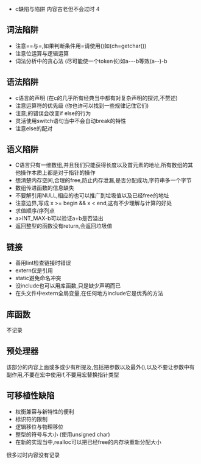 - c缺陷与陷阱 内容古老但不会过时 4

## 词法陷阱

- 注意==与=,如果判断条件用=请使用()如(ch=getchar())
- 注意位运算与逻辑运算
- 词法分析中的贪心法 (尽可能使一个token长)如a---b等效(a--)-b

## 语法陷阱

- c语言的声明 (在c的几乎所有经典当中都有对复杂声明的探讨,不赘述)
- 注意运算符的优先级 (你也许可以找到一些规律记住它们)
- 注意;的错误会改变if else的行为
- 灵活使用switch语句当中不会自动break的特性
- 注意else的配对

## 语义陷阱

- C语言只有一维数组,并且我们只能获得长度以及首元素的地址,所有数组的其他操作本质上都是对于指针的操作
- 想清楚内存空间,合理的free,防止内存泄漏,是否分配成功,字符串多一个字节
- 数组传进函数的信息缺失
- 不要解引用NULL,相应的也可以推广到垃圾值以及已经free的地址
- 注意边界,写成 x >= begin && x < end,这有不少理解与计算的好处
- 求值顺序/序列点
- a>INT_MAX-b可以验证a+b是否溢出
- 返回整型的函数没有return,会返回垃圾值

## 链接

- 善用lint检查链接时错误
- extern仅是引用
- static避免命名冲突
- 没include也可以用库函数,只是缺少声明而已
- 在头文件中extern全局变量,在任何地方include它是优秀的方法

## 库函数

不记录

## 预处理器

该部分的内容上面或多或少有所提及,包括把参数以及最外(),以及不要让参数中有副作用,不要在宏中使用if,不要用宏替换指针类型

## 可移植性缺陷

- 权衡兼容与新特性的便利
- 标识符的限制
- 逻辑移位与物理移位
- 整型的符号与大小 (使用unsigned char)
- 在新的实现当中,realloc可以把已经free的内存块重新分配大小

很多过时内容没有记录

